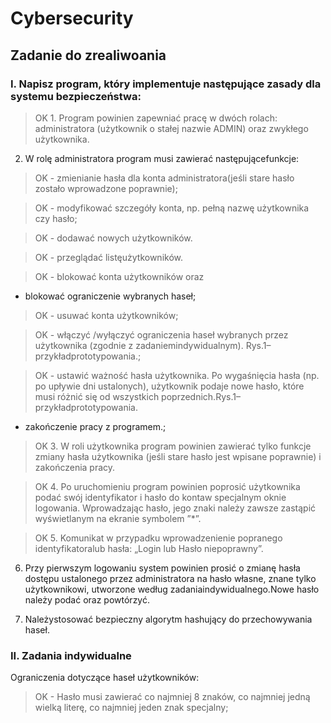 # Cybersecurity

## Zadanie do zrealiwoania ##

### I. Napisz program, który implementuje następujące zasady dla systemu bezpieczeństwa: ###

> OK 1. Program powinien zapewniać pracę w dwóch rolach: administratora (użytkownik o stałej nazwie ADMIN) oraz zwykłego użytkownika. 

2. W rolę administratora program musi zawierać następującefunkcje:

> OK - zmienianie  hasła dla  konta  administratora(jeśli  stare  hasło  zostało  wprowadzone poprawnie);

> OK - modyfikować szczegóły konta, np. pełną nazwę użytkownika czy hasło;

> OK - dodawać nowych użytkowników.

> OK - przeglądać listęużytkowników.

> OK - blokować konta użytkowników oraz 
 - blokować ograniczenie wybranych haseł;

> OK - usuwać konta użytkowników;

> OK - włączyć /wyłączyć  ograniczenia  haseł  wybranych  przez  użytkownika  (zgodnie  z zadaniemindywidualnym). Rys.1–przykładprototypowania.;

> OK - ustawić ważność  hasła  użytkownika.  Po wygaśnięcia  hasła  (np. po  upływie  dni ustalonych),  użytkownik  podaje  nowe  hasło,  które  musi  różnić  się  od  wszystkich poprzednich.Rys.1–przykładprototypowania.

 - zakończenie pracy z programem.;

> OK 3. W roli użytkownika program powinien zawierać tylko funkcje zmiany hasła użytkownika (jeśli stare hasło jest wpisane poprawnie) i zakończenia pracy. 

> OK 4. Po uruchomieniu program powinien poprosić użytkownika podać swój identyfikator i hasło do kontaw specjalnym oknie logowania. Wprowadzając hasło, jego znaki należy zawsze zastąpić wyświetlanym na ekranie symbolem ”*”.

> OK 5. Komunikat w przypadku wprowadzenienie popranego identyfikatoralub hasła: „Login lub Hasło niepoprawny”.

6. Przy  pierwszym  logowaniu  system powinien prosić o zmianę hasła dostępu ustalonego przez  administratora  na  hasło  własne,  znane  tylko  użytkownikowi,  utworzone  według zadaniaindywidualnego.Nowe hasło należy podać oraz powtórzyć.

7. Należystosować bezpieczny algorytm hashujący do przechowywania haseł.

### II. Zadania indywidualne ###

Ograniczenia dotyczące haseł użytkowników:
 
 > OK  - Hasło musi zawierać co najmniej 8 znaków,  co najmniej jedną wielką literę, co najmniej jeden znak specjalny;

